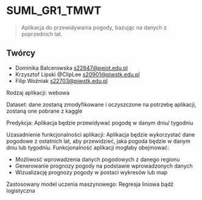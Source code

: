 <!-- dokumentacja projektu -->

# SUML_GR1_TMWT

> Aplikacja do przewidywania pogody, bazując na danych z poprzednich lat.

## Twórcy

- Dominika Balcerowska <s22647@pejot.edu.pl>
- Krzysztof Lipski @ClipLee <s20901@pjwstk.edu.pl>
- Filip Woźniak <s22703@pjwstk.edu.pl>

Rodzaj aplikacji: webowa

Dataset: dane zostaną zmodyfikowane i oczyszczone na potrzebę aplikacji, zostaną one pobrane z kaggle

Predykcja: Aplikacja będzie przewidywać pogodę w danym dniu/ tygodniu

Uzasadnienie funkcjonalności aplikacji: Aplikacja będzie wykorzystać dane pogodowe z ostatnich lat, aby przewidzieć, jaka pogoda będzie w danym dniu lub tygodniu. Funkcjonalność aplikacji mogłaby obejmować:

- Możliwość wprowadzenia danych pogodowych z danego regionu
- Generowanie prognozy pogody na podstawie wprowadzonych danych
- Wizualizację prognozy pogody w postaci wykresów lub map

Zastosowany model uczenia maszynowego: Regresja liniowa bądź logistyczna
